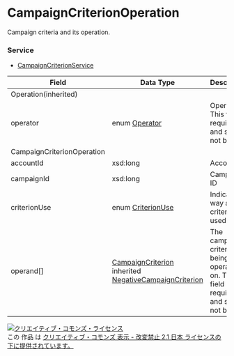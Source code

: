 # CampaignCriterionOperation
Campaign criteria and its operation.
### Service
+ [CampaignCriterionService](../services/CampaignCriterionService.md)

| Field | Data Type | Description | Restrictions | 
|---|---|---|---|
| Operation(inherited)||||
| operator| enum <a href="./Operator.md">Operator</a>| Operator. This field is required and should not be null.| Req |
| CampaignCriterionOperation||||
| accountId| xsd:long| Account ID| Req |
| campaignId| xsd:long| Campaign ID| Req |
| criterionUse| enum <a href="./CriterionUse.md">CriterionUse</a>| Indicate the way a criterion is used| Req |
| operand[]| <a href="./CampaignCriterion.md">CampaignCriterion</a><br>inherited <a href="./NegativeCampaignCriterion.md">NegativeCampaignCriterion</a>| The campaign criterion being operated on. This field is required and should not be null.| Req |
<a rel="license" href="http://creativecommons.org/licenses/by-nd/2.1/jp/"><img alt="クリエイティブ・コモンズ・ライセンス" style="border-width:0" src="https://i.creativecommons.org/l/by-nd/2.1/jp/88x31.png" /></a><br />この 作品 は <a rel="license" href="http://creativecommons.org/licenses/by-nd/2.1/jp/">クリエイティブ・コモンズ 表示 - 改変禁止 2.1 日本 ライセンスの下に提供されています。</a>
